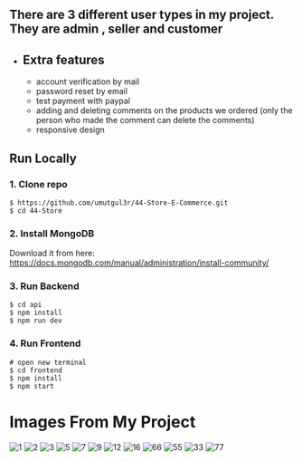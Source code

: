 ## There are 3 different user types in my project. They are admin , seller and customer

- ## Extra features
    - account verification by mail
    - password reset by email
    - test payment with paypal
    - adding and deleting comments on the products we ordered (only the person who made the comment can delete the comments)
    - responsive design

## Run Locally

### 1. Clone repo

```
$ https://github.com/umutgul3r/44-Store-E-Commerce.git
$ cd 44-Store
```

### 2. Install MongoDB

Download it from here: https://docs.mongodb.com/manual/administration/install-community/

### 3. Run Backend

```
$ cd api
$ npm install
$ npm run dev
```

### 4. Run Frontend

```
# open new terminal
$ cd frontend
$ npm install
$ npm start
```
# Images From My Project

![1](https://user-images.githubusercontent.com/62966040/147103049-a812d475-f35d-4afb-aa92-7adc52da891a.PNG)
![2](https://user-images.githubusercontent.com/62966040/147103055-57b3e46d-d0e4-4ea9-9e74-0746203c1f15.PNG)
![3](https://user-images.githubusercontent.com/62966040/147103056-d6572fd5-0fac-485f-ae42-68ff0c9ce6d0.PNG)
![5](https://user-images.githubusercontent.com/62966040/147103059-946d0eb2-80db-4650-94a8-97c57fed716d.PNG)
![7](https://user-images.githubusercontent.com/62966040/147103062-e2f50122-a419-4249-a627-00551b303dd4.PNG)
![9](https://user-images.githubusercontent.com/62966040/147103064-cbc87fdf-c02c-422f-bebd-98aa6abe881f.PNG)
![12](https://user-images.githubusercontent.com/62966040/147103069-4d22326b-0e8a-4bc0-aeda-5c02ccf95de9.PNG)
![16](https://user-images.githubusercontent.com/62966040/147103073-2740f96c-6a56-401e-9ce2-b5dadf48c229.PNG)
![66](https://user-images.githubusercontent.com/62966040/147103731-d894012a-1ddd-4a32-907a-ce1ae6a5432e.PNG)
![55](https://user-images.githubusercontent.com/62966040/147103729-8c1cd5b2-c0b9-4b2b-aaa4-6a14d1e134ba.PNG)
![33](https://user-images.githubusercontent.com/62966040/147106863-5c8e36f5-2ad7-46aa-b27e-94ac9934d572.PNG)
![77](https://user-images.githubusercontent.com/62966040/147106869-b3736241-3aa6-4b3c-8872-d248addb3b53.PNG)

